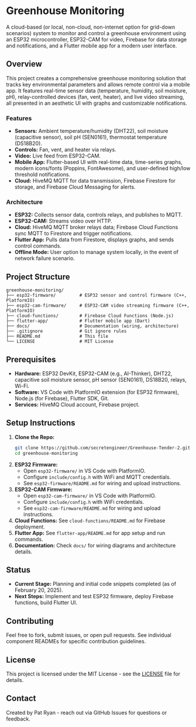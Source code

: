 # Greenhouse Monitoring

A cloud-based (or local, non-cloud, non-internet option for grid-down scenarios) system to monitor and control a greenhouse environment using an ESP32 microcontroller, ESP32-CAM for video, Firebase for data storage and notifications, and a Flutter mobile app for a modern user interface.

## Overview

This project creates a comprehensive greenhouse monitoring solution that tracks key environmental parameters and allows remote control via a mobile app. It features real-time sensor data (temperature, humidity, soil moisture, pH), relay-controlled devices (fan, vent, heater), and live video streaming, all presented in an aesthetic UI with graphs and customizable notifications.

### Features
- **Sensors:** Ambient temperature/humidity (DHT22), soil moisture (capacitive sensor), soil pH (SEN0161), thermostat temperature (DS18B20).
- **Controls:** Fan, vent, and heater via relays.
- **Video:** Live feed from ESP32-CAM.
- **Mobile App:** Flutter-based UI with real-time data, time-series graphs, modern icons/fonts (Poppins, FontAwesome), and user-defined high/low threshold notifications.
- **Cloud:** HiveMQ MQTT for data transmission, Firebase Firestore for storage, and Firebase Cloud Messaging for alerts.

### Architecture
- **ESP32:** Collects sensor data, controls relays, and publishes to MQTT.
- **ESP32-CAM:** Streams video over HTTP.
- **Cloud:** HiveMQ MQTT broker relays data; Firebase Cloud Functions sync MQTT to Firestore and trigger notifications.
- **Flutter App:** Pulls data from Firestore, displays graphs, and sends control commands.
- **Offline Mode:** User option to manage system locally, in the event of network failure scenario.

## Project Structure

```
greenhouse-monitoring/
├── esp32-firmware/         # ESP32 sensor and control firmware (C++, PlatformIO)
├── esp32-cam-firmware/     # ESP32-CAM video streaming firmware (C++, PlatformIO)
├── cloud-functions/        # Firebase Cloud Functions (Node.js)
├── flutter-app/            # Flutter mobile app (Dart)
├── docs/                   # Documentation (wiring, architecture)
├── .gitignore              # Git ignore rules
├── README.md               # This file
└── LICENSE                 # MIT License
```

## Prerequisites

- **Hardware:** ESP32 DevKit, ESP32-CAM (e.g., AI-Thinker), DHT22, capacitive soil moisture sensor, pH sensor (SEN0161), DS18B20, relays, Wi-Fi.
- **Software:** VS Code with PlatformIO extension (for ESP32 firmware), Node.js (for Firebase), Flutter SDK, Git.
- **Services:** HiveMQ Cloud account, Firebase project.

## Setup Instructions

1. **Clone the Repo:**
   ```bash
   git clone https://github.com/secretengineer/Greenhouse-Tender-2.git
   cd greenhouse-monitoring
   ```
2. **ESP32 Firmware:**
   - Open `esp32-firmware/` in VS Code with PlatformIO.
   - Configure `include/config.h` with WiFi and MQTT credentials.
   - See `esp32-firmware/README.md` for wiring and upload instructions.
3. **ESP32-CAM Firmware:**
   - Open `esp32-cam-firmware/` in VS Code with PlatformIO.
   - Configure `include/config.h` with WiFi credentials.
   - See `esp32-cam-firmware/README.md` for wiring and upload instructions.
4. **Cloud Functions:** See `cloud-functions/README.md` for Firebase deployment.
5. **Flutter App:** See `flutter-app/README.md` for app setup and run commands.
6. **Documentation:** Check `docs/` for wiring diagrams and architecture details.

## Status

- **Current Stage:** Planning and initial code snippets completed (as of February 20, 2025).
- **Next Steps:** Implement and test ESP32 firmware, deploy Firebase functions, build Flutter UI.

## Contributing

Feel free to fork, submit issues, or open pull requests. See individual component READMEs for specific contribution guidelines.

## License

This project is licensed under the MIT License - see the [LICENSE](LICENSE) file for details.

## Contact

Created by Pat Ryan - reach out via GitHub Issues for questions or feedback.
```


